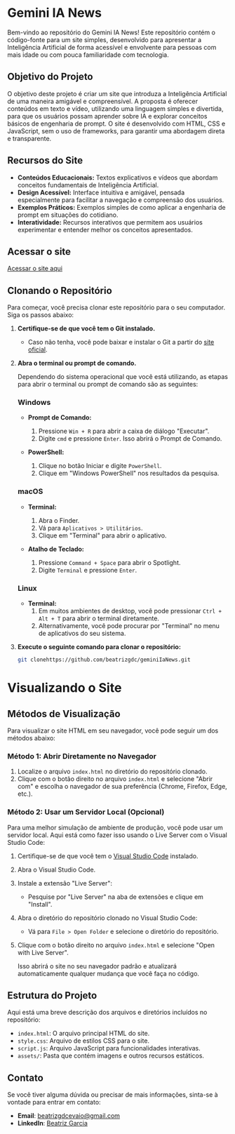 # Gemini IA News

Bem-vindo ao repositório do Gemini IA News! Este repositório contém o código-fonte para um site simples, desenvolvido para apresentar a Inteligência Artificial de forma acessível e envolvente para pessoas com mais idade ou com pouca familiaridade com tecnologia.

## Objetivo do Projeto

O objetivo deste projeto é criar um site que introduza a Inteligência Artificial de uma maneira amigável e compreensível. A proposta é oferecer conteúdos em texto e vídeo, utilizando uma linguagem simples e divertida, para que os usuários possam aprender sobre IA e explorar conceitos básicos de engenharia de prompt. O site é desenvolvido com HTML, CSS e JavaScript, sem o uso de frameworks, para garantir uma abordagem direta e transparente.

## Recursos do Site

- **Conteúdos Educacionais:** Textos explicativos e vídeos que abordam conceitos fundamentais de Inteligência Artificial.
- **Design Acessível:** Interface intuitiva e amigável, pensada especialmente para facilitar a navegação e compreensão dos usuários.
- **Exemplos Práticos:** Exemplos simples de como aplicar a engenharia de prompt em situações do cotidiano.
- **Interatividade:** Recursos interativos que permitem aos usuários experimentar e entender melhor os conceitos apresentados.

## Acessar o site

[Acessar o site aqui](file:///C:/Users/Catnip/dev/geminiIaNews/index.html)

## Clonando o Repositório

Para começar, você precisa clonar este repositório para o seu computador. Siga os passos abaixo:

1. **Certifique-se de que você tem o Git instalado.**
   - Caso não tenha, você pode baixar e instalar o Git a partir do [site oficial](https://git-scm.com/downloads).

2. **Abra o terminal ou prompt de comando.**

   Dependendo do sistema operacional que você está utilizando, as etapas para abrir o terminal ou prompt de comando são as seguintes:

   ### Windows

   - **Prompt de Comando:**
     1. Pressione `Win + R` para abrir a caixa de diálogo "Executar".
     2. Digite `cmd` e pressione `Enter`. Isso abrirá o Prompt de Comando.

   - **PowerShell:**
     1. Clique no botão Iniciar e digite `PowerShell`.
     2. Clique em "Windows PowerShell" nos resultados da pesquisa.

   ### macOS

   - **Terminal:**
     1. Abra o Finder.
     2. Vá para `Aplicativos > Utilitários`.
     3. Clique em "Terminal" para abrir o aplicativo.

   - **Atalho de Teclado:**
     1. Pressione `Command + Space` para abrir o Spotlight.
     2. Digite `Terminal` e pressione `Enter`.

   ### Linux

   - **Terminal:**
     1. Em muitos ambientes de desktop, você pode pressionar `Ctrl + Alt + T` para abrir o terminal diretamente.
     2. Alternativamente, você pode procurar por "Terminal" no menu de aplicativos do seu sistema.

3. **Execute o seguinte comando para clonar o repositório:**

   ```bash
   git clonehttps://github.com/beatrizgdc/geminiIaNews.git
# Visualizando o Site

## Métodos de Visualização

Para visualizar o site HTML em seu navegador, você pode seguir um dos métodos abaixo:

### Método 1: Abrir Diretamente no Navegador

1. Localize o arquivo `index.html` no diretório do repositório clonado.
2. Clique com o botão direito no arquivo `index.html` e selecione "Abrir com" e escolha o navegador de sua preferência (Chrome, Firefox, Edge, etc.).

### Método 2: Usar um Servidor Local (Opcional)

Para uma melhor simulação de ambiente de produção, você pode usar um servidor local. Aqui está como fazer isso usando o Live Server com o Visual Studio Code:

1. Certifique-se de que você tem o [Visual Studio Code](https://code.visualstudio.com/) instalado.
2. Abra o Visual Studio Code.
3. Instale a extensão "Live Server":
   - Pesquise por "Live Server" na aba de extensões e clique em "Install".
4. Abra o diretório do repositório clonado no Visual Studio Code:
   - Vá para `File > Open Folder` e selecione o diretório do repositório.
5. Clique com o botão direito no arquivo `index.html` e selecione "Open with Live Server".

   Isso abrirá o site no seu navegador padrão e atualizará automaticamente qualquer mudança que você faça no código.

## Estrutura do Projeto

Aqui está uma breve descrição dos arquivos e diretórios incluídos no repositório:

- `index.html`: O arquivo principal HTML do site.
- `style.css`: Arquivo de estilos CSS para o site.
- `script.js`: Arquivo JavaScript para funcionalidades interativas.
- `assets/`: Pasta que contém imagens e outros recursos estáticos.

## Contato

Se você tiver alguma dúvida ou precisar de mais informações, sinta-se à vontade para entrar em contato:

- **Email**: beatrizgdcevaio@gmail.com
- **LinkedIn**: [Beatriz Garcia](https://www.linkedin.com/in/beatrizgdcevaio/l)
